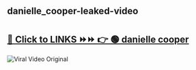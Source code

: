 
 ## danielle_cooper-leaked-video 

# <h2><a href="https://clipsfans.com/danielle_cooper&ref=git">🔗 Click to LINKS ⏩⏩ 👉 🟢 danielle cooper </a></h2>

<a href="https://clipsfans.com/danielle_cooper&ref=git" rel="nofollow" data-target="animated-image.originalLink"><img src="https://i.ibb.co.com/xMMVF88/686577567.gif" alt="Viral Video Original" style="max-width: 100%; display: inline-block;" data-target="animated-image.originalImage"></a>
